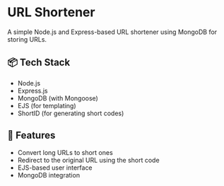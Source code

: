 # URL Shortener

A simple Node.js and Express-based URL shortener using MongoDB for storing URLs.

## 📦 Tech Stack

- Node.js
- Express.js
- MongoDB (with Mongoose)
- EJS (for templating)
- ShortID (for generating short codes)

## 🚀 Features

- Convert long URLs to short ones
- Redirect to the original URL using the short code
- EJS-based user interface
- MongoDB integration


